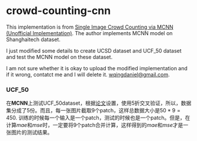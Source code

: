 # crowd-counting-cnn

This implementation is from [Single Image Crowd Counting via MCNN (Unofficial Implementation)](https://github.com/svishwa/crowdcount-mcnn). The author implements MCNN model on Shanghaitech dataset. 

I just modified some details to create UCSD dataset and UCF_50 dataset and test the MCNN model on these dataset.  

I am not sure whether it is okay to upload the modified implementation and if it wrong, contatct me and I will delete it. wqingdaniel@gmail.com.



### UCF_50

在**MCNN**上测试UCF_50dataset，根据[论文](https://ieeexplore.ieee.org/stamp/stamp.jsp?tp=&arnumber=7780439)设置，使用5折交叉验证，所以，数据集分成了5份。而且，每一张图片截取9个patch，这样总数据大小是$50*9=450$. 训练的时候每一个输入是一个patch，测试的时候也是一个patch。但是，在计算$mae$和$mse$时，一定要将9个patch合并计算，这样得到的$mae$和$mse$才是一张图片的测试结果。